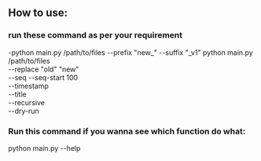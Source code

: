 ## How to use:
### run these command as per your requirement
-python main.py /path/to/files --prefix "new_" --suffix "_v1"
python main.py /path/to/files \
    --replace "old" "new" \
    --seq --seq-start 100 \
    --timestamp \
    --title \
    --recursive \
    --dry-run

### Run this command if you wanna see which function do what:
python main.py --help